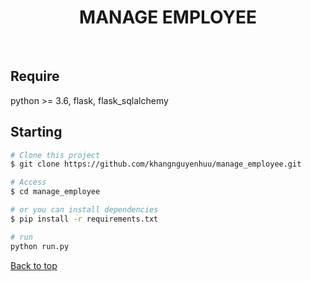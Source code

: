 <h1 align="center">MANAGE EMPLOYEE</h1>

<br>

## Require ##
python >= 3.6, flask, flask_sqlalchemy
## Starting ##

```bash
# Clone this project
$ git clone https://github.com/khangnguyenhuu/manage_employee.git

# Access
$ cd manage_employee

# or you can install dependencies
$ pip install -r requirements.txt

# run 
python run.py

```

<a href="#top">Back to top</a>
